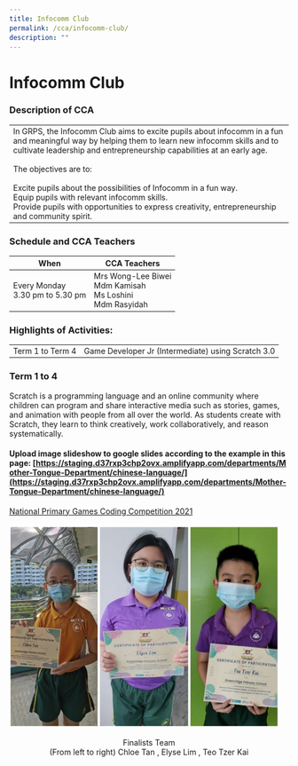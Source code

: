 ```yaml
---
title: Infocomm Club
permalink: /cca/infocomm-club/
description: ""
---
```

# Infocomm Club
### Description of CCA    			

|     |
|------------------|
| In GRPS, the Infocomm Club aims to excite pupils about infocomm in a fun and meaningful way by helping them to learn new infocomm skills and to cultivate leadership and entrepreneurship capabilities at an early age.<br><br>The objectives are to:<br><br>Excite pupils about the possibilities of Infocomm in a fun way.<br>Equip pupils with relevant infocomm skills.<br>Provide pupils with opportunities to express creativity, entrepreneurship and community spirit. |

### Schedule and CCA Teachers

| When                                | CCA Teachers                                                    |
|-------------------------------------|-----------------------------------------------------------------|
| Every Monday<br>3.30 pm to 5.30 pm  | Mrs Wong-Lee Biwei<br>Mdm Kamisah<br>Ms Loshini<br>Mdm Rasyidah |

### Highlights of Activities:

|                  |                                                    |
|:------------------:|:----------------------------------------------------:|
| Term 1 to Term 4 | Game Developer Jr (Intermediate) using Scratch 3.0 |

### Term 1 to 4

Scratch is a programming language and an online community where children can program and share interactive media such as stories, games, and animation with people from all over the world. As students create with Scratch, they learn to think creatively, work collaboratively, and reason systematically.

#### Upload image slideshow to google slides according to the example in this page: [https://staging.d37rxp3chp2ovx.amplifyapp.com/departments/Mother-Tongue-Department/chinese-language/](https://staging.d37rxp3chp2ovx.amplifyapp.com/departments/Mother-Tongue-Department/chinese-language/)

<u>National Primary Games Coding Competition 2021</u>

![](/images/Departments/PE,%20CCA%20and%20Aesthetics/Cca/Infocomm%20Club/Infocomm.jpg)

<p style="text-align: center;">Finalists Team<br>(From left to right) Chloe Tan , Elyse Lim , Teo Tzer Kai</p>